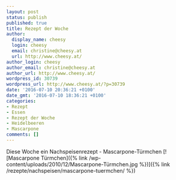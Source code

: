 ```yaml
---
layout: post
status: publish
published: true
title: Rezept der Woche
author:
  display_name: cheesy
  login: cheesy
  email: christine@cheesy.at
  url: http://www.cheesy.at/
author_login: cheesy
author_email: christine@cheesy.at
author_url: http://www.cheesy.at/
wordpress_id: 30739
wordpress_url: http://www.cheesy.at/?p=30739
date: '2016-07-10 20:36:21 +0100'
date_gmt: '2016-07-10 18:36:21 +0100'
categories:
- Rezept
- Essen
- Rezept der Woche
- Heidelbeeren
- Mascarpone
comments: []
---
```

Diese Woche ein Nachspeisenrezept - Mascarpone-Türmchen
[![Mascarpone Türmchen]({% link /wp-content/uploads/2010/12/Mascarpone-Türmchen.jpg %})]({% link /rezepte/nachspeisen/mascarpone-tuermchen/ %})
